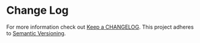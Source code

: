 Change Log
==========

For more information check out [Keep a CHANGELOG]. This project adheres
to [Semantic Versioning].

[Keep a CHANGELOG]: http://keepachangelog.com
[Semantic Versioning]: http://semver.org/
